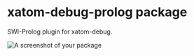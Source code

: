 # xatom-debug-prolog package

SWI-Prolog plugin for xatom-debug.

![A screenshot of your package](https://f.cloud.github.com/assets/69169/2290250/c35d867a-a017-11e3-86be-cd7c5bf3ff9b.gif)
